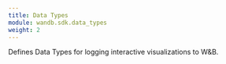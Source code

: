 ```yaml
---
title: Data Types
module: wandb.sdk.data_types
weight: 2
---
```

Defines Data Types for logging interactive visualizations to W&B.
